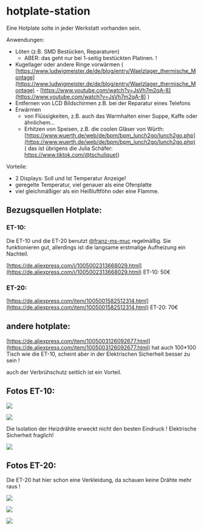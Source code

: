 # hotplate-station

Eine Hotplate solte in jeder Werkstatt vorhanden sein. 

Anwendungen:

*   Löten (z.B. SMD Bestücken, Reparaturen)
    *   ABER: das geht nur bei 1-seitig bestückten Platinen. !
*   Kugellager oder andere Ringe vorwärmen ( [https://www.ludwigmeister.de/de/blog/entry/Waelzlager_thermische_Montage](https://www.ludwigmeister.de/de/blog/entry/Waelzlager_thermische_Montage) - [https://www.youtube.com/watch?v=JsVh7m2qA-8](https://www.youtube.com/watch?v=JsVh7m2qA-8) )
*   Entfernen von LCD Bildschirmen z.B. bei der Reparatur eines Telefons
*   Erwärmen 
    *   von Flüssigkeiten, z.B. auch das Warmhalten einer Suppe, Kaffe oder ähnlichem... 
    *   Erhitzen von Speisen, z.B. die coolen Gläser von Würth: [https://www.wuerth.de/web/de/bpm/bpm_lunch2go/lunch2go.php](https://www.wuerth.de/web/de/bpm/bpm_lunch2go/lunch2go.php) ( das ist übrigens die Julia Schäfer: [https://www.tiktok.com/@tschulique)](https://www.tiktok.com/@tschulique))

Vorteile:

*   2 Displays: Soll und Ist Temperatur Anzeige! 
*   geregelte Temperatur, viel genauer als eine Ofenplatte
*   viel gleichmäßiger als ein Heißluftföhn oder eine Flamme.

## Bezugsquellen Hotplate:

### ET-10:

Die ET-10 und die ET-20 benutzt [@franz-ms-muc](https://github.com/franz-ms-muc) regelmäßig. Sie funktionieren gut, allerdings ist die langsame erstmalige Aufheizung ein Nachteil. 

[https://de.aliexpress.com/i/1005002313668029.html](https://de.aliexpress.com/i/1005002313668029.html) ET-10: 50€

### ET-20:

[https://de.aliexpress.com/item/1005001582512314.html](https://de.aliexpress.com/item/1005001582512314.html) ET-20: 70€

## andere hotplate:

[https://de.aliexpress.com/item/1005003126092677.html](https://de.aliexpress.com/item/1005003126092677.html) hat auch 100\*100 Tisch wie die ET-10, scheint aber in der Elektrischen Sicherheit besser zu sein !

auch der Verbrühschutz seitlich ist ein Vorteil.

## Fotos ET-10:

![](https://user-images.githubusercontent.com/69573151/201537686-1dfe313c-0a37-488a-9191-267f9fb63daa.jpg)

![](https://user-images.githubusercontent.com/69573151/201537705-881ebcb6-b508-4886-a1bc-83467ce4fe43.jpg)

Die Isolation der Heizdrähte erweckt nicht den besten Eindruck ! Elektrische Sicherheit fraglich! 

![](https://user-images.githubusercontent.com/69573151/201537726-4ed8b40f-d6b5-4e03-969d-870a16539583.jpg)

## Fotos ET-20:

Die ET-20 hat hier schon eine Verkleidung, da schauen keine Drähte mehr raus !

![](https://user-images.githubusercontent.com/69573151/201537849-6da09a62-f83d-4fa1-b620-5ffc19599943.jpg)

![](https://user-images.githubusercontent.com/69573151/201537874-fcb49963-5db1-4fa6-9193-c05aaff8402a.jpg)

![](https://user-images.githubusercontent.com/69573151/201537879-d4218e64-ee25-4700-9e20-bb100eab0c49.jpg)
